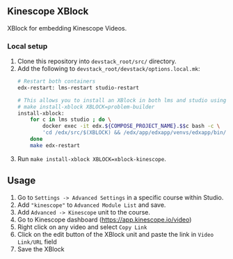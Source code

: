## Kinescope XBlock

XBlock for embedding Kinescope Videos.

### Local setup

1. Clone this repository into `devstack_root/src/` directory.
1. Add the following to `devstack_root/devstack/options.local.mk`:
    ```bash
    # Restart both containers
    edx-restart: lms-restart studio-restart
    
    # This allows you to install an XBlock in both lms and studio using
    # make install-xblock XBLOCK=problem-builder
    install-xblock:
        for c in lms studio ; do \
            docker exec -it edx.${COMPOSE_PROJECT_NAME}.$$c bash -c \
            'cd /edx/src/$(XBLOCK) && /edx/app/edxapp/venvs/edxapp/bin/pip install -e .' ;   \
        done
        make edx-restart
    ```
1. Run `make install-xblock XBLOCK=xblock-kinescope`.

## Usage
1. Go to `Settings -> Advanced Settings` in a specific course within Studio.
1. Add `"kinescope"` to `Advanced Module List` and save.
1. Add `Advanced -> Kinescope` unit to the course.
1. Go to Kinescope dashboard (https://app.kinescope.io/video)
1. Right click on any video and select `Copy Link`
1. Click on the edit button of the XBlock unit and paste the link in `Video Link/URL` field
1. Save the XBlock
